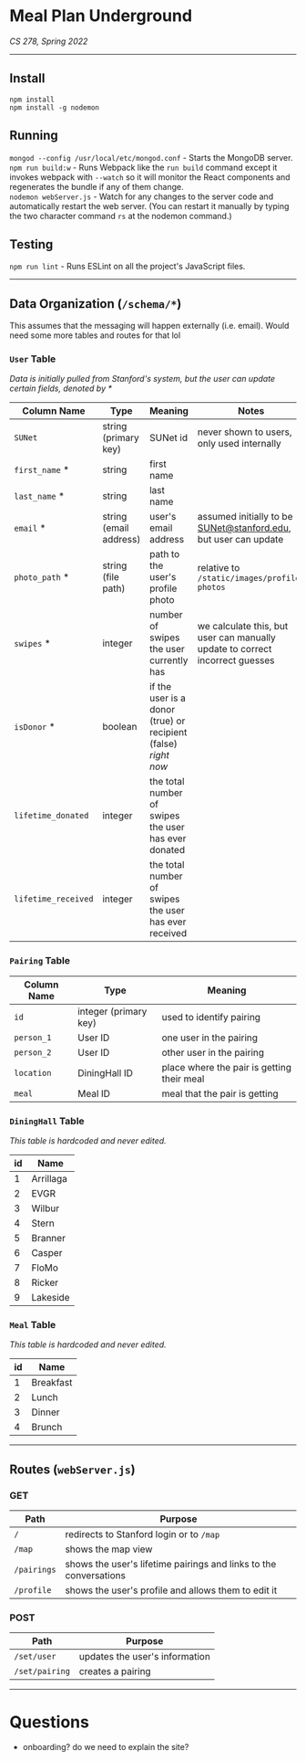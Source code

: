 # Meal Plan Underground
_CS 278, Spring 2022_

---
## Install
`npm install`   
`npm install -g nodemon`
<!-- `cd test && npm install mocha && cd ..` - Install before running test suite.   -->


## Running
`mongod --config /usr/local/etc/mongod.conf` - Starts the MongoDB server.  
`npm run build:w` - Runs Webpack like the `run build` command except it invokes webpack with `--watch` so it will monitor the React components and regenerates the bundle if any of them change.  
`nodemon webServer.js` - Watch for any changes to the server code and automatically restart the web server. (You can restart it manually by typing the two character command `rs` at the nodemon command.)
<!-- `node loadDatabase.js` - This program loads the fake model data into the database.   -->


## Testing
`npm run lint` - Runs ESLint on all the project's JavaScript files.
<!-- `node loadDatabase.js; test/node_modules/.bin/mocha test/serverApiTest.js` - Runs the test suite for Problem 1  
`node loadDatabase.js; test/node_modules/.bin/mocha test/sessionInputApiTest.js` - Runs the test suite for other problem, on a fresh load of the data  
`node loadDatabase.js; test/node_modules/.bin/mocha test/serverApiTest.js; node loadDatabase.js; test/node_modules/.bin/mocha test/sessionInputApiTest.js` - Run all the tests, refreshing the data before each -->

---
## Data Organization (`/schema/*`)
This assumes that the messaging will happen externally (i.e. email). Would need some more tables and routes for that lol

### `User` Table
_Data is initially pulled from Stanford's system, but the user can update certain fields, denoted by *_

| Column Name | Type | Meaning | Notes |
| - | - | - | - |
| `SUNet` | string (primary key) | SUNet id | never shown to users, only used internally |
| `first_name` * | string | first name |  |
| `last_name` * | string| last name |  |
| `email` * | string (email address) | user's email address | assumed initially to be SUNet@stanford.edu, but user can update |
| `photo_path` * | string (file path) | path to the user's profile photo | relative to `/static/images/profile-photos` |
| `swipes` * | integer | number of swipes the user currently has | we calculate this, but user can manually update to correct incorrect guesses |
| `isDonor` * | boolean | if the user is a donor (true) or recipient (false) _right now_ |  |
| `lifetime_donated` | integer | the total number of swipes the user has ever donated |  |
| `lifetime_received` | integer | the total number of swipes the user has ever received |  |


### `Pairing` Table
| Column Name | Type | Meaning |
| - | - | - |
| `id` | integer (primary key) | used to identify pairing |
| `person_1` | User ID | one user in the pairing |
| `person_2` | User ID | other user in the pairing |
| `location` | DiningHall ID | place where the pair is getting their meal |
| `meal` | Meal ID | meal that the pair is getting |


### `DiningHall` Table
_This table is hardcoded and never edited._

| id | Name |
| - | - |
| 1 | Arrillaga |
| 2 | EVGR |
| 3 | Wilbur |
| 4 | Stern |
| 5 | Branner |
| 6 | Casper |
| 7 | FloMo |
| 8 | Ricker |
| 9 | Lakeside |


### `Meal` Table
_This table is hardcoded and never edited._  

| id | Name |
| - | - |
| 1 | Breakfast |
| 2 | Lunch |
| 3 | Dinner |
| 4 | Brunch |

---
## Routes (`webServer.js`)

### GET
| Path | Purpose |
| - | - |
| `/` | redirects to Stanford login or to `/map` |
| `/map` | shows the map view |
| `/pairings` | shows the user's lifetime pairings and links to the conversations |
| `/profile` | shows the user's profile and allows them to edit it |

### POST
| Path | Purpose |
| - | - |
| `/set/user` | updates the user's information |
| `/set/pairing` | creates a pairing |

---
# Questions
* onboarding? do we need to explain the site?
